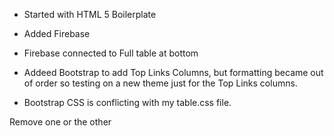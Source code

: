 - Started with HTML 5 Boilerplate

- Added Firebase

- Firebase connected to Full table at bottom

- Addeed Bootstrap to add Top Links Columns, but formatting became out of order so testing on a new theme just for the Top Links columns.

- Bootstrap CSS is conflicting with my table.css file.

Remove one or the other
